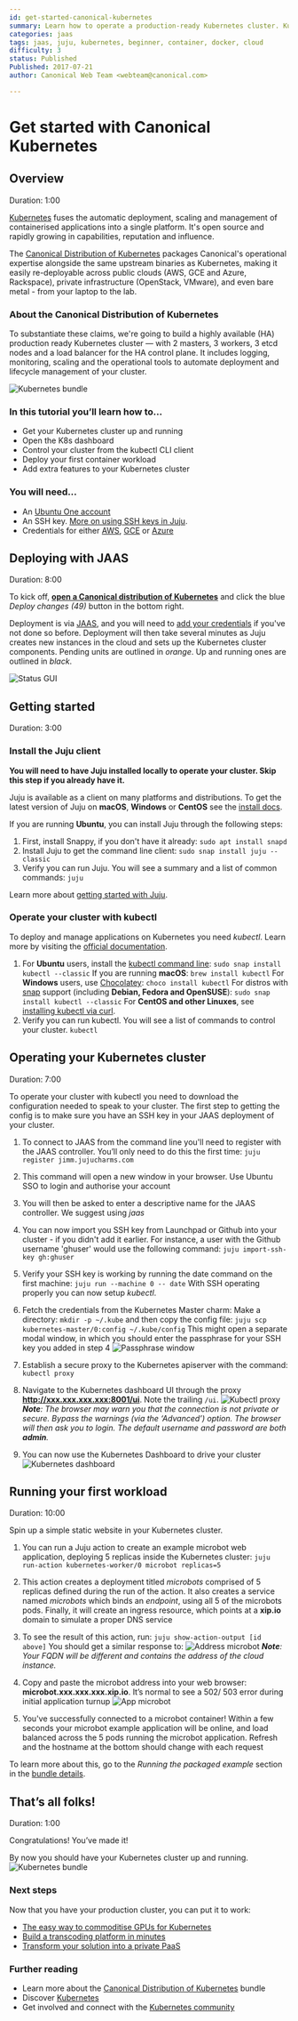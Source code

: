 ```yaml
---
id: get-started-canonical-kubernetes
summary: Learn how to operate a production-ready Kubernetes cluster. Kubernetes is a great open-source orchestration system for cloud native infrastructure.
categories: jaas
tags: jaas, juju, kubernetes, beginner, container, docker, cloud
difficulty: 3
status: Published
Published: 2017-07-21
author: Canonical Web Team <webteam@canonical.com>

---
```


# Get started with Canonical Kubernetes

## Overview
Duration: 1:00

[Kubernetes][kubernetes] fuses the automatic deployment, scaling and management of containerised applications into a single platform. It's open source and rapidly growing in capabilities, reputation and influence.

The [Canonical Distribution of Kubernetes][canonicalkubernetes] packages Canonical's operational expertise alongside the same upstream binaries as Kubernetes, making it easily re-deployable across public clouds (AWS, GCE and Azure, Rackspace), private infrastructure (OpenStack, VMware), and even bare metal - from your laptop to the lab.

### About the Canonical Distribution of Kubernetes

To substantiate these claims, we're going to build a highly available (HA) production ready Kubernetes cluster — with 2 masters, 3 workers, 3 etcd nodes and a load balancer for the HA control plane. It includes logging, monitoring, scaling and the operational tools to automate deployment and lifecycle management of your cluster.

![Kubernetes bundle](./images/kubernetes-bundle.png)

### In this tutorial you’ll learn how to...

- Get your Kubernetes cluster up and running
- Open the K8s dashboard
- Control your cluster from the kubectl CLI client
- Deploy your first container workload
- Add extra features to your Kubernetes cluster

### You will need...

* An [Ubuntu One account][ubuntuone]
* An SSH key. [More on using SSH keys in Juju][sshkey].
* Credentials for either [AWS][aws], [GCE][gce] or [Azure][azure]

## Deploying with JAAS
Duration: 8:00

To kick off, **[open a Canonical distribution of Kubernetes][charmstorek8s]** and click the blue _Deploy changes (49)_ button in the bottom right.

Deployment is via [JAAS][jaas], and you will need to [add your credentials][jaascreds] if you've not done so before. Deployment will then take several minutes as Juju creates new instances in the cloud and sets up the Kubernetes cluster components. Pending units are outlined in *orange*. Up and running ones are outlined in *black*.

![Status GUI](./images/status-gui.png)

## Getting started
Duration: 3:00

### Install the Juju client

**You will need to have Juju installed locally to operate your cluster. Skip this step if you already have it.**

Juju is available as a client on many platforms and distributions. To get the latest version of Juju on **macOS**, **Windows** or **CentOS** see the [install docs][jujuinstall].

If you are running **Ubuntu**, you can install Juju through the following steps:

1. First, install Snappy, if you don't have it already:
`sudo apt install snapd`
1. Install Juju to get the command line client:
`sudo snap install juju --classic`
1. Verify you can run Juju. You will see a summary and a list of common commands:
`juju`

Learn more about [getting started with Juju][jujustarted].

### Operate your cluster with kubectl

To deploy and manage applications on Kubernetes you need *kubectl*. Learn more by visiting the [official documentation][kubectl].

1. For **Ubuntu** users, install the [kubectl command line][kubectlinstall]:
`sudo snap install kubectl --classic`
If you are running **macOS**:
`brew install kubectl`
For **Windows** users, use [Chocolatey][chocolatey]:
`choco install kubectl`
For distros with [snap][snapcraft] support (including **Debian, Fedora and OpenSUSE**):
`sudo snap install kubectl --classic`
For **CentOS and other Linuxes**, see [installing kubectl via curl][kubecurl].
1. Verify you can run kubectl. You will see a list of commands to control your cluster.
`kubectl`

## Operating your Kubernetes cluster
Duration: 7:00

To operate your cluster with kubectl you need to download the configuration needed to speak to your cluster. The first step to getting the config is to make sure you have an SSH key in your JAAS deployment of your cluster.

1. To connect to JAAS from the command line you'll need to register with the JAAS controller. You’ll only need to do this the first time:
`juju register jimm.jujucharms.com`
1. This command will open a new window in your browser. Use Ubuntu SSO to login and authorise your account
1. You will then be asked to enter a descriptive name for the JAAS controller.  We suggest using *jaas*
1. You can now import you SSH key from Launchpad or Github into your cluster - if you didn't add it earlier. For instance, a user with the Github username 'ghuser' would use the following command:
`juju import-ssh-key gh:ghuser`
1. Verify your SSH key is working by running the date command on the first machine:
`juju run --machine 0 -- date`
With SSH operating properly you can now setup *kubectl*.
1. Fetch the credentials from the Kubernetes Master charm:
Make a directory:
`mkdir -p ~/.kube`
and then copy the config file:
`juju scp kubernetes-master/0:config ~/.kube/config`
This might open a separate modal window, in which you should enter the passphrase for your SSH key you added in step 4
![Passphrase window](./images/passphrase-window.png)
1. Establish a secure proxy to the Kubernetes apiserver with the command:
`kubectl proxy`

1. Navigate to the Kubernetes dashboard UI through the proxy **http://xxx.xxx.xxx.xxx:8001/ui**. Note the trailing `/ui`.
![Kubectl proxy](./images/kubectl-proxy.png)
_**Note**: The browser may warn you that the connection is not private or secure. Bypass the warnings (via the ‘Advanced’) option. The browser will then ask you to login. The default username and password are both **admin**._

1. You can now use the Kubernetes Dashboard to drive your cluster
![Kubernetes dashboard](./images/kubernetes-dashboard.png)


## Running your first workload
Duration: 10:00

Spin up a simple static website in your Kubernetes cluster.

1. You can run a Juju action to create an example microbot web application, deploying 5 replicas inside the Kubernetes cluster:
`juju run-action kubernetes-worker/0 microbot replicas=5`  
1. This action creates a deployment titled *microbots* comprised of 5 replicas defined during the run of the action. It also creates a service named *microbots* which binds an *endpoint*, using all 5 of the microbots pods. Finally, it will create an ingress resource, which points at a **xip.io** domain to simulate a proper DNS service
1. To see the result of this action, run:
 `juju show-action-output [id above]`
You should get a similar response to:
![Address microbot](./images/access-microbot.png)
_**Note**: Your FQDN will be different and contains the address of the cloud instance._

1. Copy and paste the microbot address into your web browser: **microbot.xxx.xxx.xxx.xip.io**. It’s normal to see a 502/ 503 error during initial application turnup
![App microbot](./images/app-microbot.png)
1. You've successfully connected to a microbot container! Within a few seconds your microbot example application will be online, and load balanced across the 5 pods running the microbot application. Refresh and the hostname at the bottom should change with each request

To learn more about this, go to the *Running the packaged example* section in the [bundle details][canonicalkubernetes].

## That’s all folks!
Duration: 1:00

Congratulations! You’ve made it!

By now you should have your Kubernetes cluster up and running.
![Kubernetes bundle](./images/kubernetes-bundle.png)


### Next steps

Now that you have your production cluster, you can put it to work:

* [The easy way to commoditise GPUs for Kubernetes][kubegpu]
* [Build a transcoding platform in minutes][kubetransform]
* [Transform your solution into a private PaaS][kubepaas]

### Further reading

* Learn more about the [Canonical Distribution of Kubernetes][canonicalkubernetes] bundle
* Discover [Kubernetes][cankube]
* Get involved and connect with the [Kubernetes community][kubecommunity]

<!-- LINKS -->
[sshkey]: https://jujucharms.com/docs/2.1/users-auth#credentials-and-ssh-keys
[ubuntuone]: https://login.ubuntu.com/
[canonicalkubernetes]: https://jujucharms.com/canonical-kubernetes 
[kubernetes]: https://kubernetes.io/
[aws]: https://aws.amazon.com/
[gce]: https://cloud.google.com/compute/
[azure]: https://azure.microsoft.com
[charmstorek8s]: https://jujucharms.com/new/?deploy-target=cs:bundle/canonical-kubernetes
[jaas]: https://jujucharms.com/jaas
[jaascreds]: https://jujucharms.com/docs/stable/getting-started#prepare-your-cloud-credentials
[jujuinstall]: https://jujucharms.com/docs/stable/reference-install#getting-the-latest-juju
[jujustarted]: https://jujucharms.com/docs/stable/getting-started
[kubectl]: https://kubernetes.io/docs/user-guide/kubectl/
[kubectlinstall]: https://kubernetes.io/docs/tasks/tools/install-kubectl/
[chocolatey]: https://chocolatey.org/install
[kubegpu]: https://medium.com/intuitionmachine/how-we-commoditized-gpus-for-kubernetes-7131f3e9231f
[kubetransform]: https://github.com/deis/workflow
[kubepaas]: https://insights.ubuntu.com/2017/03/27/job-concurrency-in-kubernetes-lxd-cpu-pinning-to-the-rescue/
[cankube]: https://jujucharms.com/kubernetes  
[kubecommunity]: https://kubernetes.io/community/
[snapcraft]: https://snapcraft.io/
[kubecurl]: https://kubernetes.io/docs/tasks/tools/install-kubectl/#install-kubectl-binary-via-curl
